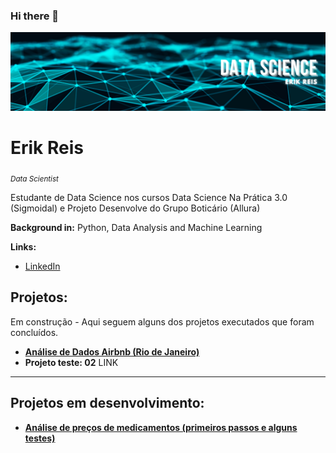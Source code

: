 ### Hi there 👋

<p align="center">
  <img src="banner.png" >
</p>

# Erik Reis
<sub>*Data Scientist*</sub>

Estudante de Data Science nos cursos Data Science Na Prática 3.0 (Sigmoidal) e Projeto Desenvolve do Grupo Boticário (Allura) 

**Background in:** Python, Data Analysis and Machine Learning

**Links:**
* [LinkedIn](https://www.linkedin.com/in/deverikreis/)


## Projetos:
Em construção - Aqui seguem alguns dos projetos executados que foram concluídos.

* [**Análise de Dados Airbnb (Rio de Janeiro)**](https://colab.research.google.com/drive/13hnJNti1lUheVybzquj9R7YZmc0aU2cb?usp=sharing)
* **Projeto teste: 02** LINK

---

## Projetos em desenvolvimento:
* [**Análise de preços de medicamentos (primeiros passos e alguns testes)**](https://colab.research.google.com/drive/1mI8wkcCAPgIb-6en-Rh-FBZX6Cl0YvU4?usp=sharing)


<!--
**rirawax/rirawax** is a ✨ _special_ ✨ repository because its `README.md` (this file) appears on your GitHub profile.

Here are some ideas to get you started:

- 🔭 I’m currently working on ...
- 🌱 I’m currently learning ...
- 👯 I’m looking to collaborate on ...
- 🤔 I’m looking for help with ...
- 💬 Ask me about ...
- 📫 How to reach me: ...
- 😄 Pronouns: ...
- ⚡ Fun fact: ...
-->
